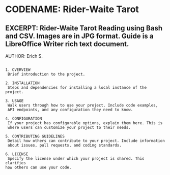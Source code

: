 CODENAME: Rider-Waite Tarot
========================================
EXCERPT: Rider-Waite Tarot Reading using
Bash and CSV. Images are in JPG format.
Guide is a LibreOffice Writer rich text
 document.
----------------------------------------
AUTHOR: Erich S.
~~~~~~~~~~~~~~~~~~~~~~~~~~~~~~~~~~~~~~~~

1. OVERVIEW
 Brief introduction to the project.

2. INSTALLATION
 Steps and dependencies for installing a local instance of the project.

3. USAGE
 Walk users through how to use your project. Include code examples,
 API endpoints, and any configuration they need to know.

4. CONFIGURATION
 If your project has configurable options, explain them here. This is
 where users can customize your project to their needs.

5. CONTRIBUTING GUIDELINES
 Detail how others can contribute to your project. Include information
 about issues, pull requests, and coding standards.

6. LICENSE
 Specify the license under which your project is shared. This clarifies
how others can use your code.
